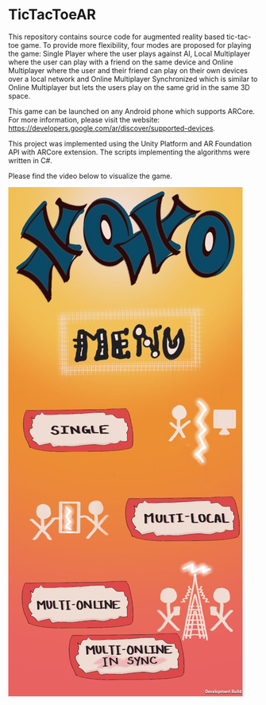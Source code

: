 # TicTacToeAR

This repository contains source code for augmented reality based tic-tac-toe game. To provide more flexibility, four modes are proposed for playing the game: Single Player where the user plays against AI, Local Multiplayer where the user can play with a friend on the same device and Online Multiplayer where the user and their friend can play on their own devices over a local network and Online Multiplayer Synchronized which is similar to Online Multiplayer but lets the users play on the same grid in the same 3D space.

This game can be launched on any Android phone which supports ARCore. For more information, please visit the website: https://developers.google.com/ar/discover/supported-devices. 

This project was implemented using the Unity Platform and AR Foundation API with ARCore extension. The scripts implementing the algorithms were written in C#. 

Please find the video below to visualize the game. 

[![img alt description](https://github.com/smriti-joshi/TicTacToeAR/blob/main/img_git.jpg)](https://photos.app.goo.gl/g2BjnEiscPZDcGdKA)


